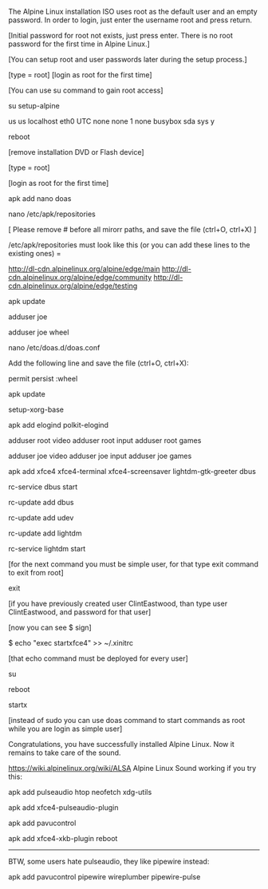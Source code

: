 The Alpine Linux installation ISO uses root as the default user and an empty password. In order to login, just enter the username root and press return.


[Initial password for root not exists, just press enter. There is no root password for the first time in Alpine Linux.]

[You can setup root and user passwords later during the setup process.]

[type = root]
[login as root for the first time] 

[You can use su command to gain root access]

su
setup-alpine


us
us
localhost
eth0
UTC
none
none
1
none
busybox
sda
sys
y



reboot

[remove installation DVD or Flash device]

[type = root]

[login as root for the first time]



apk add nano doas 




nano /etc/apk/repositories

[   Please remove # before all mirorr paths, and save the file  (ctrl+O, ctrl+X)   ]

/etc/apk/repositories must look like this (or you can add these lines to the existing ones) = 

http://dl-cdn.alpinelinux.org/alpine/edge/main
http://dl-cdn.alpinelinux.org/alpine/edge/community
http://dl-cdn.alpinelinux.org/alpine/edge/testing




apk update

adduser joe

adduser joe wheel

nano /etc/doas.d/doas.conf

Add the following line and save the file  (ctrl+O, ctrl+X):

permit persist :wheel


apk update

setup-xorg-base

apk add elogind polkit-elogind

adduser root video
adduser root input
adduser root games

adduser joe video
adduser joe input
adduser joe games


apk add xfce4 xfce4-terminal xfce4-screensaver lightdm-gtk-greeter dbus

rc-service dbus start

rc-update add dbus

rc-update add udev

rc-update add lightdm

rc-service lightdm start


[for the next command you must be simple user, for that type exit command to exit from root]

exit

[if you have previously created user  ClintEastwood, than type user ClintEastwood, and password for that user]

[now you can see $ sign]


$ echo "exec startxfce4" >> ~/.xinitrc


[that  echo command must be deployed for every user]

su

reboot


startx

[instead of sudo you can use doas command to start commands as root while you are login as simple user]

Congratulations, you have successfully installed Alpine Linux.
Now it remains to take care of the sound.


https://wiki.alpinelinux.org/wiki/ALSA
Alpine Linux Sound working if you try this:



apk add pulseaudio htop neofetch xdg-utils

apk add xfce4-pulseaudio-plugin

apk add pavucontrol


apk add xfce4-xkb-plugin
reboot

------------

BTW, some users hate pulseaudio, they like pipewire instead:

apk add pavucontrol pipewire wireplumber pipewire-pulse



